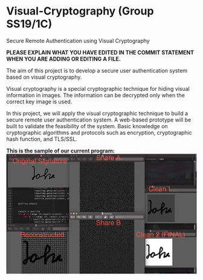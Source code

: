 # Visual-Cryptography (Group SS19/1C)
Secure Remote Authentication using Visual Cryptography

<b>PLEASE EXPLAIN WHAT YOU HAVE EDITED IN THE COMMIT STATEMENT WHEN YOU ARE ADDING OR EDITING A FILE.</b>

The aim of this project is to develop a secure user authentication system based on
visual cryptography. 

Visual cryptography is a special cryptographic technique for
hiding visual information in images. The information can be decrypted only when
the correct key image is used. 

In this project, we will apply the visual
cryptographic technique to build a secure remote user authentication system. A
web-based prototype will be built to validate the feasibility of the system.
Basic knowledge on cryptographic algorithms and protocols such as encryption,
cryptographic hash function, and TLS/SSL.

<b>This is the sample of our current program:</b>
![john's signature](./screenshot/john_sample.png)

